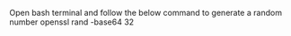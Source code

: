 Open bash terminal and follow the below command to generate a random number
openssl rand -base64 32
